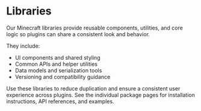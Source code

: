 # Libraries

Our Minecraft libraries provide reusable components, utilities, and core logic so plugins can share a consistent look and behavior.

They include:

- UI components and shared styling
- Common APIs and helper utilities
- Data models and serialization tools
- Versioning and compatibility guidance

Use these libraries to reduce duplication and ensure a consistent user experience across plugins. See the individual package pages for installation instructions, API references, and examples.
